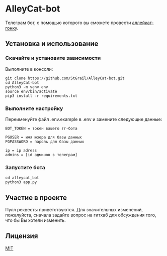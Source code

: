 # AlleyCat-bot
Телеграм бот, с помощью которого вы сможете провести [аллейкат-гонку](https://en.wikipedia.org/wiki/Alleycat_race).

## Установка и использование
### Скачайте и установите зависимости
Выполните в консоли:
```
git clone https://github.com/StGrail/AlleyCat-bot.git
cd AlleyCat-bot
python3 -m venv env
source env/bin/activate
pip3 install -r requirements.txt
```
### Выполните настройку
Переименуйте файл .env.example в .env и замените следующие данные:
```
BOT_TOKEN = токен вашего тг-бота

PGUSER = имя юзера для базы данных
PGPASSWORD = пароль для базы данных

ip = ip adress
admins = [id админов в телеграм]
```
### Запустите бота
```
cd alleycat_bot
python3 app.py
```
## Участие в проекте
Пулл реквесты приветствуются. Для значительных изменений, пожалуйста,  сначала задайте вопрос на гитхаб для обсуждения того, что бы Вы хотели изменить.
## Лицензия
[MIT](https://choosealicense.com/licenses/mit/)
